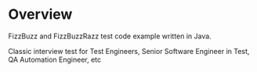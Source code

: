 # Overview

FizzBuzz and FizzBuzzRazz test code example written in Java. 

Classic interview test for Test Engineers, Senior Software Engineer in Test, QA Automation Engineer, etc
